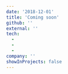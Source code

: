 ```yaml
---
date: '2018-12-01'
title: 'Coming soon'
github: ''
external: ''
tech:
  - 
  - 
  - 
company: ''
showInProjects: false
---
```



